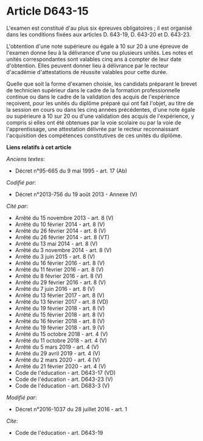 # Article D643-15

L'examen est constitué d'au plus six épreuves obligatoires ; il est organisé dans les conditions fixées aux articles D.
643-19, D. 643-20 et D. 643-23. 

L'obtention d'une note supérieure ou égale à 10 sur 20 à une épreuve de l'examen donne lieu à la délivrance d'une ou
plusieurs unités. Les notes et unités correspondantes sont valables cinq ans à compter de leur date d'obtention. Elles
peuvent donner lieu à délivrance par le recteur d'académie d'attestations de réussite valables pour cette durée. 

Quelle que soit la forme d'examen choisie, les candidats préparant le brevet de technicien supérieur dans le cadre de la
formation professionnelle continue ou dans le cadre de la validation des acquis de l'expérience reçoivent, pour les unités du
diplôme préparé qui ont fait l'objet, au titre de la session en cours ou dans les cinq années précédentes, d'une note égale
ou supérieure à 10 sur 20 ou d'une validation des acquis de l'expérience, y compris si elles ont été obtenues par la voie
scolaire ou par la voie de l'apprentissage, une attestation délivrée par le recteur reconnaissant l'acquisition des
compétences constitutives de ces unités du diplôme.

**Liens relatifs à cet article**

_Anciens textes_:

  - Décret n°95-665 du 9 mai 1995 - art. 17 (Ab)

_Codifié par_:

  - Décret n°2013-756 du 19 août 2013 -  Annexe (V)

_Cité par_:

  - Arrêté du 15 novembre 2013 - art. 8 (V)
  - Arrêté du 10 février 2014 - art. 8 (V)
  - Arrêté du 26 février 2014 - art. 8 (V)
  - Arrêté du 26 février 2014 - art. 8 (VT)
  - Arrêté du 13 mai 2014 - art. 8 (V)
  - Arrêté du 3 novembre 2014 - art. 8 (V)
  - Arrêté du 3 juin 2015 - art. 8 (V)
  - Arrêté du 16 février 2016 - art. 8 (V)
  - Arrêté du 11 février 2016 - art. 8 (V)
  - Arrêté du 8 février 2016 - art. 8 (V)
  - Arrêté du 29 février 2016 - art. 8 (V)
  - Arrêté du 7 juin 2016 - art. 8 (V)
  - Arrêté du 13 février 2017 - art. 8 (V)
  - Arrêté du 13 février 2017 - art. 8 (VD)
  - Arrêté du 19 février 2018 - art. 8 (V)
  - Arrêté du 15 février 2018 - art. 8 (V)
  - Arrêté du 16 février 2018 - art. 8 (V)
  - Arrêté du 19 février 2018 - art. 9 (V)
  - Arrêté du 15 octobre 2018 - art. 4 (V)
  - Arrêté du 11 octobre 2018 - art. 4 (V)
  - Arrêté du 5 mars 2019 - art. 4 (V)
  - Arrêté du 29 avril 2019 - art. 4 (V)
  - Arrêté du 2 mars 2020 - art. 4 (V)
  - Arrêté du 21 février 2020 - art. 4 (V)
  - Code de l'éducation - art. D643-17 (VD)
  - Code de l'éducation - art. D643-23 (V)
  - Code de l'éducation - art. D683-3 (V)

_Modifié par_:

  - Décret n°2016-1037 du 28 juillet 2016 - art. 1

_Cite_:

  - Code de l'éducation - art. D643-19
